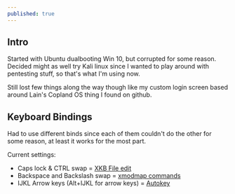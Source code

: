 ```yaml
---
published: true
---
```

## Intro

Started with Ubuntu dualbooting Win 10, but corrupted for some reason.
Decided might as well try Kali linux since I wanted to play around with pentesting stuff, so that's what I'm using now.

Still lost few things along the way though like my custom login screen based around Lain's Copland OS thing I found on github.

## Keyboard Bindings
Had to use different binds since each of them couldn't do the other for some reason, at least it works for the most part.

Current settings: 
- Caps lock & CTRL swap = [XKB File edit](https://gist.github.com/dmgl/f5ec96dfe3af1652792089ebf6683431)
- Backspace and Backslash swap = [xmodmap commands](https://askubuntu.com/questions/54157/how-do-i-set-xmodmap-on-login)
- IJKL Arrow keys (Alt+IJKL for arrow keys) = [Autokey](https://github.com/autokey/autokey)
